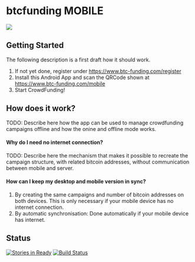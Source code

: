 # btcfunding MOBILE

![](http://android.btc-funding.com/img/banner.png)

## Getting Started

The following description is a first draft how it should work.

1. If not yet done, register under https://www.btc-funding.com/register
2. Install this Android App and scan the QRCode shown at https://www.btc-funding.com/mobile
3. Start CrowdFunding!

## How does it work?

TODO: Describe here how the app can be used to manage crowdfunding campaigns offline and how the onine and offline mode works.

#### Why do I need no internet connection?

TODO: Describe here the mechanism that makes it possible to recreate the campaign structure, with related bitcoin addresses, without communication between mobile and server.

#### How can I keep my desktop and mobile version in sync?

1. By creating the same campaigns and number of bitcoin addresses on both devices. This is only necessary if your mobile device has no internet connection.
2. By automatic synchronisation: Done automatically if your mobile device has internet.

## Status

[![Stories in Ready](https://badge.waffle.io/sigimera/btc-funding-android-app.svg?label=ready&title=Ready)](http://waffle.io/sigimera/btc-funding-android-app)
[![Build Status](https://travis-ci.org/Sigimera/btc-funding-android-app.svg)](https://travis-ci.org/Sigimera/btc-funding-android-app)
